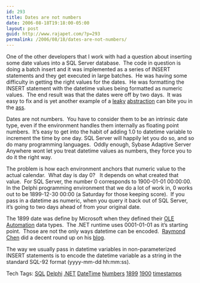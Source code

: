 ```yaml
---
id: 293
title: Dates are not numbers
date: 2006-08-18T19:18:00-05:00
layout: post
guid: http://www.rajapet.com/?p=293
permalink: /2006/08/18/dates-are-not-numbers/
---
```

One of the other developers that I work with had a question about inserting some date values into a SQL Server database.  The code in question is doing a batch insert and it was implemented as a series of INSERT statements and they get executed in large batches.  He was having some difficulty in getting the right values for the dates.  He was formatting the INSERT statement with the datetime values being formatted as numeric values.  The end result was that the dates were off by two days.  It was easy to fix and is yet another example of a [leaky](http://www.joelonsoftware.com/articles/LeakyAbstractions.html) [abstraction](http://anotherlab.blogspot.com/2006/05/leaky-abstractions-in-wise-for-windows.html) can bite you in the [ass](http://www.phrases.org.uk/bulletin_board/43/messages/989.html).

Dates are not numbers.  You have to consider them to be an intrinsic date type, even if the environment handles them internally as floating point numbers.  It&#8217;s easy to get into the habit of adding 1.0 to datetime variable to increment the time by one day. SQL Server will happily let you do so, and so do many programming languages.  Oddly enough, Sybase Adaptive Server Anywhere wont let you treat datetime values as numbers, they force you to do it the right way.

The problem is how each environment anchors that numeric value to the actual calendar.  What day is day 0?   It depends on what created that value.  For SQL Server, the number 0 corresponds to 1900-01-01 00:00:00.  In the Delphi programming environment that we do a lot of work in, 0 works out to be 1899-12-30 00:00 (a Saturday for those keeping score).  If you pass in a datetime as numeric, when you query it back out of SQL Server, it&#8217;s going to two days ahead of from your original date.

The 1899 date was define by Microsoft when they defined their [OLE Automation](http://en.wikipedia.org/wiki/OLE_Automation) data types.  The .NET runtime uses 0001-01-01 as it&#8217;s starting point.  Those are not the only ways datetime can be encoded.  [Raymond Chen](http://blogs.msdn.com/oldnewthing/default.aspx) did a decent round up on his [blog](http://blogs.msdn.com/oldnewthing/archive/2003/09/05/54806.aspx).

The way we usually pass in datetime variables in non-parameterized INSERT statements is to encode the datetime variable as a string in the standard SQL-92 format (yyyy-mm-dd hh:mm:ss).</p> 

<div>
  Tech Tags: <a href="http://technorati.com/tag/SQL" rel="tag">SQL</a> <a href="http://technorati.com/tag/Delphi" rel="tag">Delphi</a> <a href="http://technorati.com/tag/.NET" rel="tag">.NET</a> <a href="http://technorati.com/tag/DateTime" rel="tag">DateTime</a> <a href="http://technorati.com/tag/Numbers" rel="tag">Numbers</a> <a href="http://technorati.com/tag/1899" rel="tag">1899</a> <a href="http://technorati.com/tag/1900" rel="tag">1900</a> <a href="http://technorati.com/tag/timestamps" rel="tag">timestamps</a>
</div>